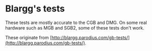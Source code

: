 # Blargg's tests

These tests are mostly accurate to the CGB and DMG. On some real 
hardware such as MGB and SGB2, some of these tests don't work.

These originate from 
[http://blargg.parodius.com/gb-tests/](http://blargg.parodius.com/gb-tests/).
